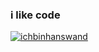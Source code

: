 ### i like code

<p align="left"> <a href="https://twitter.com/ichbinhanswand" target="blank"><img src="https://img.shields.io/twitter/follow/ichbinhanswand?logo=twitter&style=for-the-badge" alt="ichbinhanswand" /></a> </p>

<!-- **hanswand/hanswand** is a ✨ _special_ ✨ repository because its `README.md` (this file) appears on your GitHub profile.

Here are some ideas to get you started:

- 🔭 I’m currently working on ...
- 🌱 I’m currently learning ...
- 👯 I’m looking to collaborate on ...
- 🤔 I’m looking for help with ...
- 💬 Ask me about ...
- 📫 How to reach me: ...
- 😄 Pronouns: ...
- ⚡ Fun fact: ...
-->
